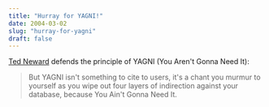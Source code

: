```yaml
---
title: "Hurray for YAGNI!"
date: 2004-03-02
slug: "hurray-for-yagni"
draft: false
---
```

[Ted Neward](https://web.archive.org/web/20040702193441/http://www.neward.net/ted/weblog/index.jsp?date=20040301#1078203669000 "The Mountain of Worthless Information - Home") defends the principle of YAGNI (You Aren't Gonna Need It):

> But YAGNI isn't something to cite to users, it's a chant you murmur to yourself as you wipe out four layers of indirection against your database, because You Ain't Gonna Need It.
